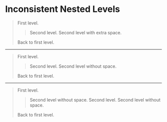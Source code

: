 # Inconsistent Nested Levels

> First level.
>> Second level.
> > Second level with extra space.
>
> Back to first level.

---

> First level.
> > Second level.
>> Second level without space.
>
> Back to first level.

---

 > First level.
> > Second level without space.
 > > Second level.
 >> Second level without space.
 >
> Back to first level.
